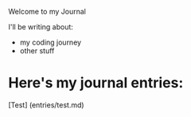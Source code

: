 Welcome to my Journal

I'll be writing about:

* my coding journey
* other stuff

# Here's my journal entries:

[Test] (entries/test.md)

